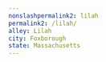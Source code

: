 ```yaml
---
﻿nonslashpermalink2: lilah
permalink2: /lilah/
alley: Lilah
city: Foxborough
state: Massachusetts
---
```

